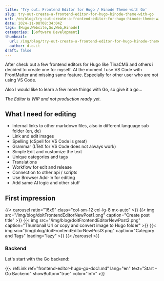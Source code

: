 ```yaml
---
title: 'Try out: Frontend Editor for Hugo / Hinode Theme with Go'
slug: try-out-create-a-frontend-editor-for-hugo-hinode-theme-with-go
url: /en/blog/try-out-create-a-frontend-editor-for-hugo-hinode-theme-with-go
date: 2024-11-08T08:34:04Z
tags: [Hugo,Website,Go,Web,Hinode]
categories: [Software Development]
thumbnail:
  url: /img/blog/try-out-create-a-frontend-editor-for-hugo-hinode-theme-with-go.png
  author: d.o.it
draft: false
---
```


After check out a few frontend editors for Hugo like TinaCMS and others i decided to create one for myself. At the moment I use VS Code with FrontMatter and missing same feature.
Especially for other user who are not using VS Code.

Also I would like to learn a few more things with Go, so give it a go...

*The Editor is WIP and not production ready yet.*

## What I need for editing

- Internal links to other markdown files, also in different language sub folder (en, de)
- Link and edit images
- Spelling (cSpell for VS Code is great)
- Grammar (LTeX for VS Code does not always work)
- Simple Edit and customize the text
- Unique categories and tags
- Translations
- Workflow for edit and release
- Connection to other api / scripts
- Use Browser Add-In for editing
- Add same AI logic and other stuff

## First impression

{{< carousel ratio="16x9" class="col-sm-12 col-lg-8 mx-auto" >}}
  {{< img src="/img/blog/doitFrontendEditorNewPost1.png" caption="Create post title" >}}
  {{< img src="/img/blog/doitFrontendEditorNewPost2.png" caption="Thumbnail Url or copy and convert image to Hugo folder" >}}
  {{< img src="/img/blog/doitFrontendEditorNewPost3.png" caption="Category and Tags" loading="lazy" >}}
{{< /carousel >}}

### Backend

Let's start with the Go backend:

{{< refLink ref="frontend-editor-hugo-go-doc1.md" lang="en" text="Start - Go Backend" showButton="true" color="info" >}}
